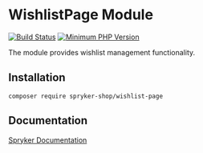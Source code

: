 # WishlistPage Module
[![Build Status](https://travis-ci.org/spryker-shop/wishlist-page.svg)](https://travis-ci.org/spryker-shop/wishlist-page)
[![Minimum PHP Version](https://img.shields.io/badge/php-%3E%3D%207.2-8892BF.svg)](https://php.net/)

The module provides wishlist management functionality.

## Installation

```
composer require spryker-shop/wishlist-page
```

## Documentation

[Spryker Documentation](https://academy.spryker.com)
